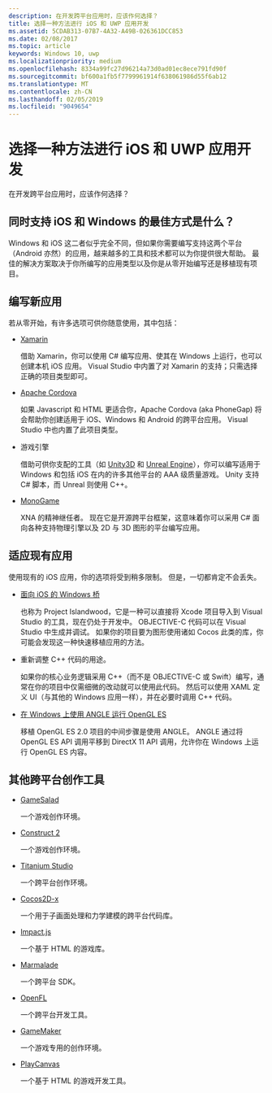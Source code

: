 ```yaml
---
description: 在开发跨平台应用时，应该作何选择？
title: 选择一种方法进行 iOS 和 UWP 应用开发
ms.assetid: 5CDAB313-07B7-4A32-A49B-026361DCC853
ms.date: 02/08/2017
ms.topic: article
keywords: Windows 10, uwp
ms.localizationpriority: medium
ms.openlocfilehash: 8334a99fc27d96214a73d0ad01ec8ece791fd90f
ms.sourcegitcommit: bf600a1fb5f7799961914f638061986d55f6ab12
ms.translationtype: MT
ms.contentlocale: zh-CN
ms.lasthandoff: 02/05/2019
ms.locfileid: "9049654"
---
```

# <a name="selecting-an-approach-to-ios-and-uwp-app-development"></a>选择一种方法进行 iOS 和 UWP 应用开发


在开发跨平台应用时，应该作何选择？

## <a name="whats-the-best-way-to-support-both-ios-and-windows"></a>同时支持 iOS 和 Windows 的最佳方式是什么？

Windows 和 iOS 这二者似乎完全不同，但如果你需要编写支持这两个平台（Android 亦然）的应用，越来越多的工具和技术都可以为你提供很大帮助。 最佳的解决方案取决于你所编写的应用类型以及你是从零开始编写还是移植现有项目。

## <a name="writing-a-new-app"></a>编写新应用

若从零开始，有许多选项可供你随意使用，其中包括：

-   [Xamarin](https://go.microsoft.com/fwlink/p/?LinkID=320484)

    借助 Xamarin，你可以使用 C# 编写应用、使其在 Windows 上运行，也可以创建本机 iOS 应用。 Visual Studio 中内置了对 Xamarin 的支持；只需选择正确的项目类型即可。

-   [Apache Cordova](https://go.microsoft.com/fwlink/p/?LinkID=400439)

    如果 Javascript 和 HTML 更适合你，Apache Cordova (aka PhoneGap) 将会帮助你创建适用于 iOS、Windows 和 Android 的跨平台应用。 Visual Studio 中也内置了此项目类型。

-   游戏引擎

    借助可供你支配的工具（如 [Unity3D](https://go.microsoft.com/fwlink/p/?LinkID=320479) 和 [Unreal Engine](https://go.microsoft.com/fwlink/p/?LinkID=394062)），你可以编写适用于 Windows 和包括 iOS 在内的许多其他平台的 AAA 级质量游戏。 Unity 支持 C# 脚本，而 Unreal 则使用 C++。

-   [MonoGame](https://go.microsoft.com/fwlink/p/?LinkID=320483)

    XNA 的精神继任者。 现在它是开源跨平台框架，这意味着你可以采用 C# 面向各种支持物理引擎以及 2D 与 3D 图形的平台编写应用。

## <a name="adapting-an-existing-app"></a>适应现有应用

使用现有的 iOS 应用，你的选项将受到稍多限制。 但是，一切都肯定不会丢失。

-   [面向 iOS 的 Windows 桥](https://go.microsoft.com/fwlink/p/?LinkId=619014)

    也称为 Project Islandwood，它是一种可以直接将 Xcode 项目导入到 Visual Studio 的工具，现在仍处于开发中。 OBJECTIVE-C 代码可以在 Visual Studio 中生成并调试。 如果你的项目要为图形使用诸如 Cocos 此类的库，你可能会发现这一种快速移植应用的方法。

-   重新调整 C++ 代码的用途。

    如果你的核心业务逻辑采用 C++（而不是 OBJECTIVE-C 或 Swift）编写，通常在你的项目中仅需细微的改动就可以使用此代码。 然后可以使用 XAML 定义 UI（与其他的 Windows 应用一样），并在必要时调用 C++ 代码。

-   [在 Windows 上使用 ANGLE 运行 OpenGL ES](https://go.microsoft.com/fwlink/p/?linkid=618387)

    移植 OpenGL ES 2.0 项目的中间步骤是使用 ANGLE。 ANGLE 通过将 OpenGL ES API 调用平移到 DirectX 11 API 调用，允许你在 Windows 上运行 OpenGL ES 内容。

## <a name="other-cross-platform-authoring-tools"></a>其他跨平台创作工具

-   [GameSalad](https://go.microsoft.com/fwlink/p/?LinkID=320480)

    一个游戏创作环境。

-   [Construct 2]( http://go.microsoft.com/fwlink/p/?LinkID=320481)

    一个游戏创作环境。

-   [Titanium Studio](https://go.microsoft.com/fwlink/p/?LinkID=320482)

    一个跨平台创作环境。

-   [Cocos2D-x](https://go.microsoft.com/fwlink/p/?LinkID=320485)

    一个用于子画面处理和力学建模的跨平台代码库。

-   [Impact.js](https://go.microsoft.com/fwlink/p/?LinkID=320486)

    一个基于 HTML 的游戏库。

-   [Marmalade](https://go.microsoft.com/fwlink/p/?LinkID=320487)

    一个跨平台 SDK。

-   [OpenFL](https://go.microsoft.com/fwlink/p/?LinkID=320488)

    一个跨平台开发工具。

-   [GameMaker](https://go.microsoft.com/fwlink/p/?LinkID=320490)

    一个游戏专用的创作环境。

-   [PlayCanvas](https://go.microsoft.com/fwlink/p/?LinkID=394061)

    一个基于 HTML 的游戏开发工具。

